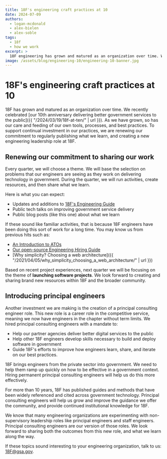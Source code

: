 ```yaml
---
title: 18F's engineering craft practices at 10
date: 2024-07-09
authors:
  - logan-mcdonald
  - alex-bielen
  - alex-soble
tags:
  - 18f
  - how we work
excerpt: >
  18F engineering has grown and matured as an organization over time. We recently celebrated our 10th anniversary delivering better government services to the public. To support continual investment in our practices, we are renewing our commitment to regularly publishing what we learn, and creating a new engineering leadership role at 18F.
image: /assets/blog/engineering-10/engineering-10-banner.jpg
---
```


# 18F's engineering craft practices at 10 

18F has grown and matured as an organization over time. We recently celebrated [our 10th anniversary delivering better government services to the public]({{ "/2024/03/19/18f-at-ten/" | url }}). As we have grown, so has our care and feeding of our own tools, processes, and best practices. To support continual investment in our practices, we are renewing our commitment to regularly publishing what we learn, and creating a new engineering leadership role at 18F.

## Renewing our commitment to sharing our work

Every quarter, we will choose a theme. We will base the selection on problems that our engineers are seeing as they work on delivering technology in government. During the quarter, we will run activities, create resources, and then share what we learn. 

Here is what you can expect: 

- Updates and additions to [18F's Engineering Guide](https://guides.18f.gov/engineering/)
- Public tech talks on improving government service delivery 
- Public blog posts (like this one) about what we learn 

If these sound like familiar activities, that is because 18F engineers have been doing this sort of work for a long time. You may know us from previous hits such as:

- [An Introduction to ATOs](https://digital.gov/resources/an-introduction-to-ato/) 
- [Our open-source Engineering Hiring Guide](https://guides.18f.gov/eng-hiring/)
- [Why simplicity? Choosing a web architecture]({{ "/2021/04/05/why_simplicity_choosing_a_web_architecture/" | url }}) 

Based on recent project experiences, next quarter we will be focusing on the theme of **launching software projects**. We look forward to creating and sharing brand new resources within 18F and the broader community. 

## Introducing principal engineers 

Another investment we are making is the creation of a principal consulting engineer role. This new role is a career role in the competitive service, meaning we now have engineers in the chapter without term limits. We hired principal consulting engineers with a mandate to: 

- Help our partner agencies deliver better digital services to the public
- Help other 18F engineers develop skills necessary to build and deploy software in government
- Guide 18F's efforts to improve how engineers learn, share, and iterate on our best practices.

18F brings engineers from the private sector into government. We need to help them ramp up quickly on how to be effective in a government context. Hiring permanent principal consulting engineers will help us do this more effectively.

For more than 10 years, 18F has published guides and methods that have been widely referenced and cited across government technology. Principal consulting engineers will help us grow and improve the guidance we offer the community, and provide continued institutional knowledge for 18F. 

We know that many engineering organizations are experimenting with non-supervisory leadership roles like principal engineers and staff engineers. Principal consulting engineers are our version of those roles. We look forward to sharing both the outcomes from this new role, and what we learn along the way. 

If these topics sound interesting to your engineering organization, talk to us: [18F@gsa.gov](mailto:18F@gsa.gov).
